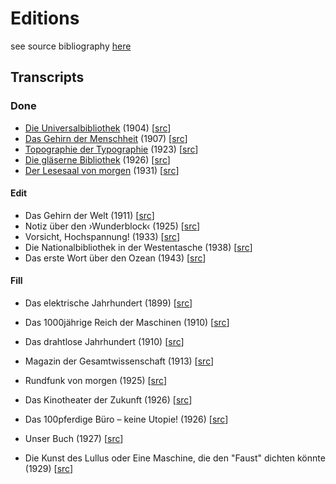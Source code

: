 # Editions

see source bibliography [here](https://drahtwort.github.io/ref/editions.html)

## Transcripts

### Done

- [Die Universalbibliothek](https://drahtwort.github.io/eds/1904_die_universalbibliothek.txt) (1904) [[src](https://www.bundesarchiv.de/)]
- [Das Gehirn der Menschheit](https://drahtwort.github.io/eds/1907_das_gehirn_der_menschheit.txt) (1907) [[src](https://archive.org/details/SddeutscheMonatshefte1907Jg04-2)]
- [Topographie der Typographie](https://drahtwort.github.io/eds/1923_topographie_der_typographie.txt) (1923) [[src](https://monoskop.org/images/5/5a/Merz_4_Banalitaeten.pdf#page=16)]
- [Die gläserne Bibliothek](https://drahtwort.github.io/eds/1926_die_glaeserne_bibliothek.txt) (1926) [[src](http://d-nb.info/012993158)]
- [Der Lesesaal von morgen](https://drahtwort.github.io/eds/1931_der_lesesaal_von_morgen.txt) (1931) [[src](http://d-nb.info/574598898)]

#### Edit

- Das Gehirn der Welt (1911) [[src](https://archive.org/details/NordUndSued1912Bd140)]
- Notiz über den ›Wunderblock‹ (1925) [[src](https://archive.org/details/InternationaleZeitschriftFuumlrPsychoanalyseXi.band1925Heft1/page/n7)]
- Vorsicht, Hochspannung! (1933) [[src](http://stabikat.de/DB=1/XMLPRS=N/PPN?PPN=279336276)]
- Die Nationalbibliothek in der Westentasche (1938) [[src](http://stabikat.de/DB=1/XMLPRS=N/PPN?PPN=165994797)]
- Das erste Wort über den Ozean (1943) [[src](http://stabikat.de/DB=1/XMLPRS=N/PPN?PPN=27822881X)]

#### Fill

- Das elektrische Jahrhundert (1899) [[src](http://d-nb.info/362171262)]

- Das 1000jährige Reich der Maschinen (1910) [[src](https://archive.org/details/dieweltinhundert00lbbe)]
- Das drahtlose Jahrhundert (1910) [[src](https://archive.org/details/dieweltinhundert00lbbe)]
- Magazin der Gesamtwissenschaft (1913) [[src](http://zefys.staatsbibliothek-berlin.de/kalender/auswahl/date/1913-08-04/27646518/)]
- Rundfunk von morgen (1925) [[src](http://magazine.illustrierte-presse.de/die-zeitschriften/werkansicht/dlf/73410/81/0/)]
- Das Kinotheater der Zukunft (1926) [[src](https://hu-berlin.hosted.exlibrisgroup.com/primo-explore/fulldisplay?docid=HUB_UB_ALMA_DS21556245180002882&context=L&vid=hub_ub&search_scope=default_scope&tab=default_tab&lang=de_DE)]
- Das 100pferdige Büro – keine Utopie! (1926) [[src](http://www.illustrierte-presse.de/die-zeitschriften/werkansicht/dlf/73437/61/0/)]
- Unser Buch (1927) [[src](http://stabikat.de/DB=1/XMLPRS=N/PPN?PPN=129073288)]
- Die Kunst des Lullus oder Eine Maschine, die den "Faust" dichten könnte (1929) [[src](https://katalog.ub.uni-leipzig.de/Record/0002534186)]
